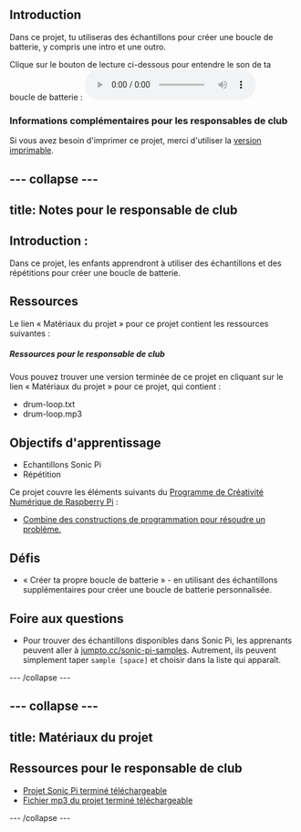 ## Introduction

Dans ce projet, tu utiliseras des échantillons pour créer une boucle de batterie, y compris une intro et une outro.

<div id="audio-preview" class="pdf-hidden">
Clique sur le bouton de lecture ci-dessous pour entendre le son de ta boucle de batterie : 
<audio controls preload> 
  <source src="resources/drum-loop.mp3" type="audio/mpeg"> 
Ton navigateur ne supporte pas l'élément <code>audio</code>. 
</audio>
</div>

### Informations complémentaires pour les responsables de club

Si vous avez besoin d'imprimer ce projet, merci d'utiliser la [version imprimable](https://projects.raspberrypi.org/fr-FR/projects/drum-loop/print).

--- collapse ---
---
title: Notes pour le responsable de club
---

## Introduction :

Dans ce projet, les enfants apprendront à utiliser des échantillons et des répétitions pour créer une boucle de batterie.

## Ressources

Le lien « Matériaux du projet » pour ce projet contient les ressources suivantes :

##### Ressources pour le responsable de club

Vous pouvez trouver une version terminée de ce projet en cliquant sur le lien « Matériaux du projet » pour ce projet, qui contient :

* drum-loop.txt
* drum-loop.mp3

## Objectifs d'apprentissage

* Echantillons Sonic Pi
* Répétition

Ce projet couvre les éléments suivants du [Programme de Créativité Numérique de Raspberry Pi](http://rpf.io/curriculum) :

* [Combine des constructions de programmation pour résoudre un problème.](https://www.raspberrypi.org/curriculum/programming/builder)

## Défis

* « Créer ta propre boucle de batterie » - en utilisant des échantillons supplémentaires pour créer une boucle de batterie personnalisée.

## Foire aux questions

* Pour trouver des échantillons disponibles dans Sonic Pi, les apprenants peuvent aller à [jumpto.cc/sonic-pi-samples](http://jumpto.cc/sonic-pi-samples). Autrement, ils peuvent simplement taper `sample [space]` et choisir dans la liste qui apparaît.

--- /collapse ---

--- collapse ---
---
title: Matériaux du projet
---

## Ressources pour le responsable de club

* [Projet Sonic Pi terminé téléchargeable](resources/drum-loop.txt)
* [Fichier mp3 du projet terminé téléchargeable](resources/drum-loop.mp3)

--- /collapse ---